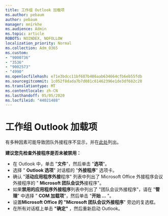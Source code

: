 ```yaml
---
title: 工作组 Outlook 加载项
ms.author: pebaum
author: pebaum
manager: mnirkhe
ms.audience: Admin
ms.topic: article
ROBOTS: NOINDEX, NOFOLLOW
localization_priority: Normal
ms.collection: Adm_O365
ms.custom:
- "9000736"
- "3536"
- "9002573"
- "4990"
ms.openlocfilehash: e71e3bdcc11bf687b486aab634664cfb6eb55fdb
ms.sourcegitcommit: 1c052f8dada7b7d081c61462396e1de3df682c28
ms.translationtype: MT
ms.contentlocale: zh-CN
ms.lasthandoff: 05/05/2020
ms.locfileid: "44021488"
---
```

# <a name="teams-outlook-add-in"></a>工作组 Outlook 加载项

有多种因素可能导致团队外接程序不显示，并在[此处](https://docs.microsoft.com/microsoftteams/teams-add-in-for-outlook#teams-meeting-add-in-in-outlook-for-windows-does-not-show)列出。

**建议您先检查外接程序是否未被禁用：**

- 在 Outlook 中，单击 "**文件**"，然后单击 "**选项**"。
- 选择 " **Outlook 选项**" 对话框的 "**外接程序**" 选项卡。
- 确认 "**活动应用程序外接**程序" 列表中列出了 Microsoft Office 外接程序会议外接程序的 " **Microsoft 团队会议外**接程序"。
- 如果**禁用的应用程序外接程序**列表中列出了 "团队会议外接程序"，请在 "**管理**" 中选择 " **COM 加载项**"，然后单击 "**开始 ...** "。
- 设置**Microsoft Office 的 "Microsoft 团队会议外接程序**" 旁边的复选框。
- 在所有对话框上单击 **"确定"** ，然后重新启动 Outlook。
